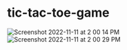 # tic-tac-toe-game

![Screenshot 2022-11-11 at 2 00 14 PM](https://user-images.githubusercontent.com/35701616/209598693-0833d651-e874-4181-91fe-e0524f894699.png)
![Screenshot 2022-11-11 at 2 00 29 PM](https://user-images.githubusercontent.com/35701616/209598694-43492efa-71fe-4bf4-bb40-e0dcb11dd219.png)
